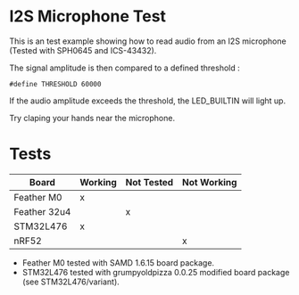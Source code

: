 # I2S Microphone Test

This is an test example showing how to read audio from an I2S microphone (Tested with SPH0645 and ICS-43432).

The signal amplitude is then compared to a defined threshold :

```
#define THRESHOLD 60000
```

If the audio amplitude exceeds the threshold, the LED_BUILTIN will light up.

Try claping your hands near the microphone.

# Tests

| Board        | Working | Not Tested | Not Working |
| ------------ | ------- | ---------- | ----------- |
| Feather M0   | x       |            |             |
| Feather 32u4 |         | x          |             |
| STM32L476    | x       |            |             |
| nRF52        |         |            | x           |

* Feather M0 tested with SAMD 1.6.15 board package.
* STM32L476 tested with grumpyoldpizza 0.0.25 modified board package (see STM32L476/variant).
